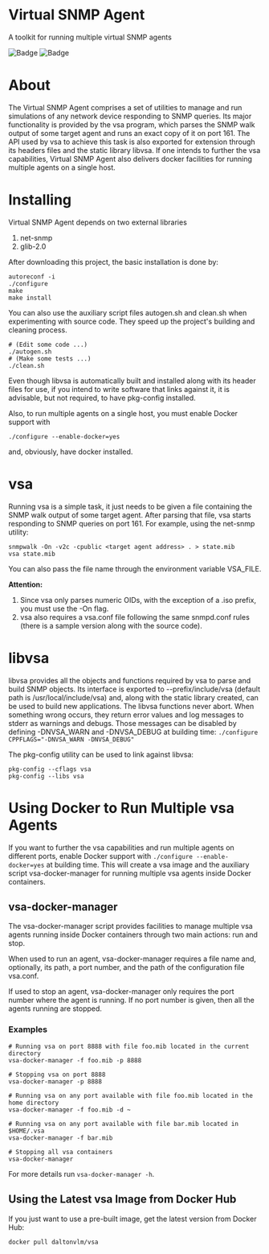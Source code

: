 # Virtual SNMP Agent
A toolkit for running multiple virtual SNMP agents

![Badge](https://img.shields.io/badge/version-v1.0-blue) ![Badge](https://img.shields.io/badge/todo-doxygen-blue)

# About
The Virtual SNMP Agent comprises a set of utilities to manage and run simulations of any network device responding to SNMP queries. Its major functionality is provided by the vsa program, which parses the SNMP walk output of some target agent and runs an exact copy of it on port 161. The API used by vsa to achieve this task is also exported for extension through its headers files and the static library libvsa. If one intends to further the vsa capabilities, Virtual SNMP Agent also delivers docker facilities for running multiple agents on a single host.

# Installing
Virtual SNMP Agent depends on two external libraries
1. net-snmp
2. glib-2.0

After downloading this project, the basic installation is done by:
```
autoreconf -i
./configure
make
make install
```

You can also use the auxiliary script files autogen.sh and clean.sh when experimenting with source code. They speed up the project's building and cleaning process.
```
# (Edit some code ...)
./autogen.sh
# (Make some tests ...)
./clean.sh
```

Even though libvsa is automatically built and installed along with its header files for use, if you intend to write software that links against it, it is advisable, but not required, to have pkg-config installed.

Also, to run multiple agents on a single host, you must enable Docker support with
```
./configure --enable-docker=yes
```
and, obviously, have docker installed.

# vsa
Running vsa is a simple task, it just needs to be given a file containing the SNMP walk output of some target agent. After parsing that file, vsa starts responding to SNMP queries on port 161. For example, using the net-snmp utility:
```
snmpwalk -On -v2c -cpublic <target agent address> . > state.mib
vsa state.mib
```
You can also pass the file name through the environment variable VSA_FILE.

__Attention:__
1. Since vsa only parses numeric OIDs, with the exception of a .iso prefix, you must use the -On flag.
2. vsa also requires a vsa.conf file following the same snmpd.conf rules (there is a sample version along with the source code).

# libvsa
libvsa provides all the objects and functions required by vsa to parse and build SNMP objects. Its interface is exported to --prefix/include/vsa (default path is /usr/local/include/vsa) and, along with the static library created, can be used to build new applications. The libvsa functions never abort. When something wrong occurs, they return error values and log messages to stderr as warnings and debugs. Those messages can be disabled by defining -DNVSA_WARN and -DNVSA_DEBUG at building time:
`./configure CPPFLAGS="-DNVSA_WARN -DNVSA_DEBUG"`

The pkg-config utility can be used to link against libvsa:
```
pkg-config --cflags vsa
pkg-config --libs vsa
```

# Using Docker to Run Multiple vsa Agents
If you want to further the vsa capabilities and run multiple agents on different ports, enable Docker support with `./configure --enable-docker=yes` at building time. This will create a vsa image and the auxiliary script vsa-docker-manager for running multiple vsa agents inside Docker containers.

## vsa-docker-manager
The vsa-docker-manager script provides facilities to manage multiple vsa agents running inside Docker containers through two main actions:
run and stop.

When used to run an agent, vsa-docker-manager requires a file name and, optionally, its path, a port number, and the path
of the configuration file vsa.conf.

If used to stop an agent, vsa-docker-manager only requires the port number where the agent is running. If no port number
is given, then all the agents running are stopped.

### Examples
```
# Running vsa on port 8888 with file foo.mib located in the current directory
vsa-docker-manager -f foo.mib -p 8888

# Stopping vsa on port 8888
vsa-docker-manager -p 8888

# Running vsa on any port available with file foo.mib located in the home directory
vsa-docker-manager -f foo.mib -d ~

# Running vsa on any port available with file bar.mib located in $HOME/.vsa
vsa-docker-manager -f bar.mib

# Stopping all vsa containers
vsa-docker-manager
```

For more details run `vsa-docker-manager -h`.

## Using the Latest vsa Image from Docker Hub
If you just want to use a pre-built image, get the latest version from Docker Hub:
```
docker pull daltonvlm/vsa
```
